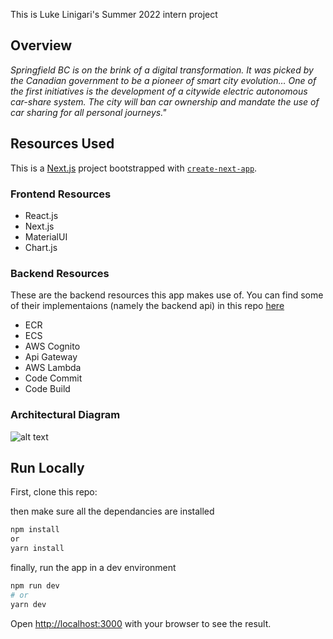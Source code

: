 This is Luke Linigari's Summer 2022 intern project

## Overview

*Springfield BC is on the brink of a digital transformation. It was picked by the Canadian government to be a pioneer of smart city evolution… One of the first initiatives is the development of a citywide electric autonomous car-share system. The city will ban car ownership and mandate the use of car sharing for all personal journeys."* 

## Resources Used
This is a [Next.js](https://nextjs.org/) project bootstrapped with [`create-next-app`](https://github.com/vercel/next.js/tree/canary/packages/create-next-app). 

### Frontend Resources
- React.js
- Next.js
- MaterialUI
- Chart.js

### Backend Resources
These are the backend resources this app makes use of. You can find some of their implementaions (namely the backend api) in this repo [here](https://gitlab.aws.dev/lukelin/project-api)
- ECR
- ECS
- AWS Cognito
- Api Gateway
- AWS Lambda
- Code Commit
- Code Build

### Architectural Diagram
![alt text](https://robotaxi-project-images.s3.us-west-2.amazonaws.com/v4_design.jpg "Diagram")

## Run Locally

First, clone this repo:

then make sure all the dependancies are installed
```bash
npm install
or
yarn install
```
finally, run the app in a dev environment

```bash
npm run dev
# or
yarn dev
```

Open [http://localhost:3000](http://localhost:3000) with your browser to see the result.




